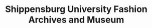 ---
layout: repo
title: "Shippensburg University Fashion Archives and Museum"
id: 15242
permalink: repos/15242/
---